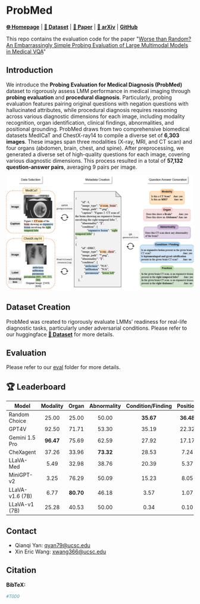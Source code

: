 # ProbMed

[**🌐 Homepage**](https://jackie-2000.github.io/probmed.github.io/) | [**🤗 Dataset**](https://huggingface.co/datasets/rippleripple/ProbMed) | [**🤗 Paper**](https://arxiv.org/pdf/2405.20421) | [**📖 arXiv**](https://arxiv.org/abs/2405.20421) | [**GitHub**](https://github.com/eric-ai-lab/ProbMed/)


This repo contains the evaluation code for the paper "[Worse than Random? An Embarrassingly Simple Probing Evaluation of Large Multimodal Models in Medical VQA]([https://arxiv.org/pdf/2311.16502.pdf](https://github.com/eric-ai-lab/ProbMed/))"


## Introduction
We introduce the <b>Probing Evaluation for Medical Diagnosis (ProbMed)</b> dataset to rigorously assess LMM performance in medical imaging through <b>probing evaluation</b> and <b>procedural diagnosis</b>. Particularly, probing evaluation features pairing original questions with negation questions with hallucinated attributes, while procedural diagnosis requires reasoning across various diagnostic dimensions for each image, including modality recognition, organ identification, clinical findings, abnormalities, and positional grounding. ProbMed draws from two comprehensive biomedical datasets MedICaT and ChestX-ray14 to compile a diverse set of <b>6,303 images</b>. These images span three modalities (X-ray, MRI, and CT scan) and four organs (abdomen, brain, chest, and spine). After preprocessing, we generated a diverse set of high-quality questions for each image, covering various diagnostic dimensions. This process resulted in a total of <b>57,132 question-answer pairs</b>, averaging 9 pairs per image.

![Alt text](image.png)

## Dataset Creation

ProbMed was created to rigorously evaluate LMMs’ readiness for real-life diagnostic tasks, particularly under adversarial conditions. Please refer to our huggingface [**🤗 Dataset**](https://huggingface.co/datasets/rippleripple/ProbMed) for more details.

## Evaluation
Please refer to our [eval](eval)
 folder for more details.

## 🏆 Leaderboard
| Model           | Modality  | Organ     | Abnormality | Condition/Finding | Position | 
|-----------------|:---------:|:---------:|:-----------:|:-----------------:|:--------:|
| Random Choice   | 25.00	    | 25.00	    | 50.00	      | **35.67**	        | **36.48**|
| GPT4V           | 92.50	    | 71.71	    | 53.30	      | 35.19	            | 22.32    |
| Gemini 1.5 Pro  | **96.47** | 75.69	    | 62.59	      | 27.92	            | 17.17    |
| CheXagent       | 37.26	    | 33.96	    | **73.32**	  | 28.53	            | 7.24     |
| LLaVA-Med       | 5.49	     | 32.98	    | 38.76	      | 20.39	            | 5.37     |
| MiniGPT-v2      | 3.25	     | 76.29	    | 50.09	      | 15.23	            | 8.05     |
| LLaVA-v1.6 (7B) | 6.77	     | **80.70**	| 46.18	      | 3.57	             | 1.07     |
| LLaVA-v1 (7B)   | 25.28	    | 40.53	    | 50.00	      | 0.34		            | 0.10     |

## Contact
- Qianqi Yan: qyan79@ucsc.edu
- Xin Eric Wang: xwang366@ucsc.edu

## Citation

**BibTeX:**
```bibtex
#TODO
```
